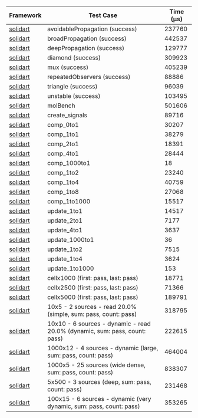 | Framework | Test Case | Time (μs) |
| --- | --- | --- |
| [solidart](https://github.com/nank1ro/solidart) | avoidablePropagation (success) | 237760 |
| [solidart](https://github.com/nank1ro/solidart) | broadPropagation (success) | 442537 |
| [solidart](https://github.com/nank1ro/solidart) | deepPropagation (success) | 129777 |
| [solidart](https://github.com/nank1ro/solidart) | diamond (success) | 309923 |
| [solidart](https://github.com/nank1ro/solidart) | mux (success) | 405239 |
| [solidart](https://github.com/nank1ro/solidart) | repeatedObservers (success) | 88886 |
| [solidart](https://github.com/nank1ro/solidart) | triangle (success) | 96039 |
| [solidart](https://github.com/nank1ro/solidart) | unstable (success) | 103495 |
| [solidart](https://github.com/nank1ro/solidart) | molBench | 501606 |
| [solidart](https://github.com/nank1ro/solidart) | create_signals | 89716 |
| [solidart](https://github.com/nank1ro/solidart) | comp_0to1 | 30207 |
| [solidart](https://github.com/nank1ro/solidart) | comp_1to1 | 38279 |
| [solidart](https://github.com/nank1ro/solidart) | comp_2to1 | 18391 |
| [solidart](https://github.com/nank1ro/solidart) | comp_4to1 | 28444 |
| [solidart](https://github.com/nank1ro/solidart) | comp_1000to1 | 18 |
| [solidart](https://github.com/nank1ro/solidart) | comp_1to2 | 23240 |
| [solidart](https://github.com/nank1ro/solidart) | comp_1to4 | 40759 |
| [solidart](https://github.com/nank1ro/solidart) | comp_1to8 | 27068 |
| [solidart](https://github.com/nank1ro/solidart) | comp_1to1000 | 15517 |
| [solidart](https://github.com/nank1ro/solidart) | update_1to1 | 14517 |
| [solidart](https://github.com/nank1ro/solidart) | update_2to1 | 7177 |
| [solidart](https://github.com/nank1ro/solidart) | update_4to1 | 3637 |
| [solidart](https://github.com/nank1ro/solidart) | update_1000to1 | 36 |
| [solidart](https://github.com/nank1ro/solidart) | update_1to2 | 7515 |
| [solidart](https://github.com/nank1ro/solidart) | update_1to4 | 3624 |
| [solidart](https://github.com/nank1ro/solidart) | update_1to1000 | 153 |
| [solidart](https://github.com/nank1ro/solidart) | cellx1000 (first: pass, last: pass) | 18771 |
| [solidart](https://github.com/nank1ro/solidart) | cellx2500 (first: pass, last: pass) | 71366 |
| [solidart](https://github.com/nank1ro/solidart) | cellx5000 (first: pass, last: pass) | 189791 |
| [solidart](https://github.com/nank1ro/solidart) | 10x5 - 2 sources - read 20.0% (simple, sum: pass, count: pass) | 318795 |
| [solidart](https://github.com/nank1ro/solidart) | 10x10 - 6 sources - dynamic - read 20.0% (dynamic, sum: pass, count: pass) | 222615 |
| [solidart](https://github.com/nank1ro/solidart) | 1000x12 - 4 sources - dynamic (large, sum: pass, count: pass) | 464004 |
| [solidart](https://github.com/nank1ro/solidart) | 1000x5 - 25 sources (wide dense, sum: pass, count: pass) | 838307 |
| [solidart](https://github.com/nank1ro/solidart) | 5x500 - 3 sources (deep, sum: pass, count: pass) | 231468 |
| [solidart](https://github.com/nank1ro/solidart) | 100x15 - 6 sources - dynamic (very dynamic, sum: pass, count: pass) | 353265 |
